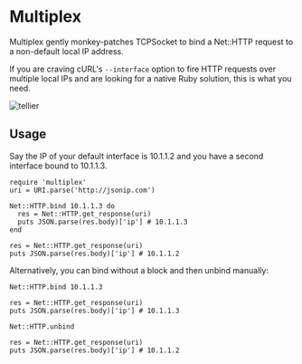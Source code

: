 Multiplex
=========

Multiplex gently monkey-patches TCPSocket to bind a Net::HTTP request to a
non-default local IP address.

If you are craving cURL's `--interface` option to fire HTTP requests over
multiple local IPs and are looking for a native Ruby solution, this is what
you need.

![tellier](http://totallywiredradio.files.wordpress.com/2009/09/tellier.jpg?w=450&h=450)

Usage
-----

Say the IP of your default interface is 10.1.1.2 and you have a
second interface bound to 10.1.1.3.

    require 'multiplex'
    uri = URI.parse('http://jsonip.com')

    Net::HTTP.bind 10.1.1.3 do
      res = Net::HTTP.get_response(uri)
      puts JSON.parse(res.body)['ip'] # 10.1.1.3
    end

    res = Net::HTTP.get_response(uri)
    puts JSON.parse(res.body)['ip'] # 10.1.1.2

Alternatively, you can bind without a block and then unbind
manually:

    Net::HTTP.bind 10.1.1.3

    res = Net::HTTP.get_response(uri)
    puts JSON.parse(res.body)['ip'] # 10.1.1.3

    Net::HTTP.unbind

    res = Net::HTTP.get_response(uri)
    puts JSON.parse(res.body)['ip'] # 10.1.1.2
